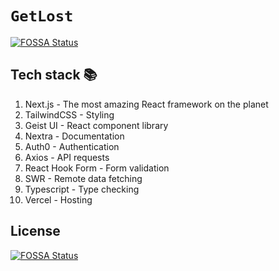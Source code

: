 # `GetLost`
[![FOSSA Status](https://app.fossa.com/api/projects/git%2Bgithub.com%2Fgetlost-js%2Fgetlost.svg?type=shield)](https://app.fossa.com/projects/git%2Bgithub.com%2Fgetlost-js%2Fgetlost?ref=badge_shield)


## Tech stack 📚

1. Next.js - The most amazing React framework on the planet
2. TailwindCSS - Styling
3. Geist UI - React component library
4. Nextra - Documentation
5. Auth0 - Authentication
6. Axios - API requests
7. React Hook Form - Form validation
8. SWR - Remote data fetching
9. Typescript - Type checking
10. Vercel - Hosting


## License
[![FOSSA Status](https://app.fossa.com/api/projects/git%2Bgithub.com%2Fgetlost-js%2Fgetlost.svg?type=large)](https://app.fossa.com/projects/git%2Bgithub.com%2Fgetlost-js%2Fgetlost?ref=badge_large)